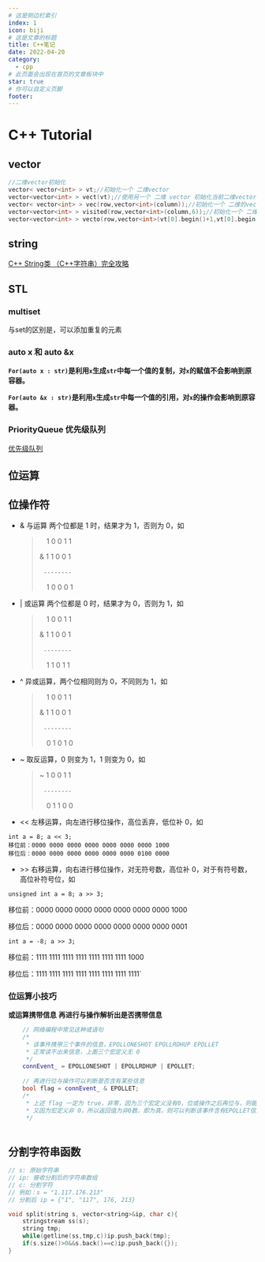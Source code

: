 ```yaml
---
# 这是侧边栏索引
index: 1
icon: biji
# 这是文章的标题
title: C++笔记
date: 2022-04-20
category:
  - cpp
# 此页面会出现在首页的文章板块中
star: true
# 你可以自定义页脚
footer: 
---
```


# C++ Tutorial



## vector

```cpp
//二维vector初始化
vector< vector<int> > vt;//初始化一个 二维vector
vector<vector<int> > vect(vt);//使用另一个 二维 vector 初始化当前二维vector
vector< vector<int> > vec(row,vector<int>(column));//初始化一个 二维的vector 行row,列column,且值为0
vector<vector<int> > visited(row,vector<int>(column,6));//初始化一个 二维vector 行row,列column ,且 值为data=6 自定义data;
vector<vector<int> > vecto(row,vector<int>(vt[0].begin()+1,vt[0].begin()+3));////初始化一个 二维vector 行row,第二个参数为一维vector;
```



## string

[C++ String类 （C++字符串）完全攻略](http://c.biancheng.net/view/400.html)



## STL

### multiset

与set的区别是，可以添加重复的元素

### auto x 和 auto &x

**`For(auto x : str)`是利用`x`生成`str`中每一个值的复制，对`x`的赋值不会影响到原容器。**

**`For(auto &x : str)`是利用`x`生成`str`中每一个值的引用，对`x`的操作会影响到原容器。**



### PriorityQueue 优先级队列

[优先级队列](https://blog.csdn.net/qjh5606/article/details/81630611)



## 位运算

## **位操作符**

- & 与运算 两个位都是 1 时，结果才为 1，否则为 0，如

  > &emsp;1 0 0 1 1
  >
  > & 1 1 0 0 1 
  >
  > &nbsp;&nbsp;`--------`
  >
  > &emsp;1 0 0 0 1

- | 或运算 两个位都是 0 时，结果才为 0，否则为 1，如

  > &emsp;1 0 0 1 1
  >
  > & 1 1 0 0 1 
  >
  > &nbsp;&nbsp;`--------`
  >
  > &emsp;1 1 0 1 1

- ^ 异或运算，两个位相同则为 0，不同则为 1，如

  > &emsp;1 0 0 1 1
  >
  > & 1 1 0 0 1 
  >
  > &nbsp;&nbsp;`--------`
  >
  > &emsp;0 1 0 1 0

- ~ 取反运算，0 则变为 1，1 则变为 0，如

  > ~ 1 0 0 1 1 
  >
  > &nbsp;&nbsp;`--------` 
  >
  > &emsp;0 1 1 0 0

- << 左移运算，向左进行移位操作，高位丢弃，低位补 0，如

```
int a = 8; a << 3; 
移位前：0000 0000 0000 0000 0000 0000 0000 1000 
移位后：0000 0000 0000 0000 0000 0000 0100 0000
```

- \>\> 右移运算，向右进行移位操作，对无符号数，高位补 0，对于有符号数，高位补符号位，如

`unsigned int a = 8; a >> 3;`

移位前：0000 0000 0000 0000 0000 0000 0000 1000 

移位后：0000 0000 0000 0000 0000 0000 0000 0001

`int a = -8; a >> 3; `

移位前：1111 1111 1111 1111 1111 1111 1111 1000 

移位后：1111 1111 1111 1111 1111 1111 1111 1111`

### 位运算小技巧

**或运算携带信息**
**再进行与操作解析出是否携带信息**
```cpp
	// 网络编程中常见这种或语句
	/*
	 * 该事件携带三个事件的信息，EPOLLONESHOT EPOLLRDHUP EPOLLET
	 * 正常读不出来信息，上面三个宏定义无 0
	 */
	connEvent_ = EPOLLONESHOT | EPOLLRDHUP | EPOLLET;
	
	// 再进行位与操作可以判断是否含有某些信息
	bool flag = connEvent_ & EPOLLET;
	/*
	 * 上述 flag 一定为 true，非零，因为三个宏定义没有0，位或操作之后再位与，则能解析出来 EPOLLET
	 * 又因为宏定义非 0，所以返回值为非0数，即为真，则可以判断该事件含有EPOLLET信息
	 */
	
```



## 分割字符串函数

```cpp
// s: 原始字符串
// ip: 接收分割后的字符串数组
// c: 分割字符
// 例如：s = "1.117.176.213"
// 分割后 ip = {"1", "117", 176, 213}

void split(string s, vector<string>&ip, char c){
    stringstream ss(s);
    string tmp;
    while(getline(ss,tmp,c))ip.push_back(tmp);
    if(s.size()>0&&s.back()==c)ip.push_back({});
}
```

